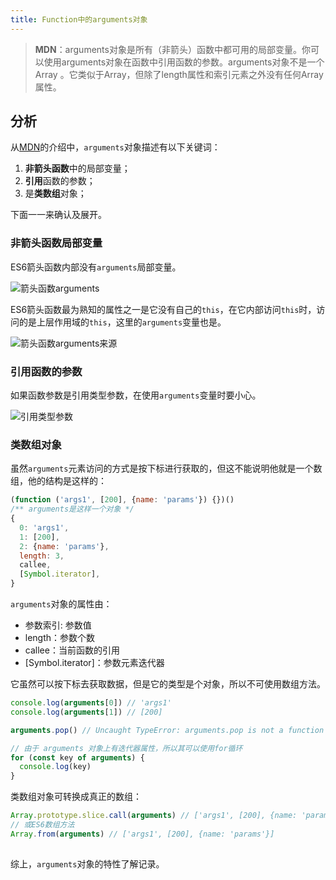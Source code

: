 ```yaml
---
title: Function中的arguments对象
---
```


> **MDN**：arguments对象是所有（非箭头）函数中都可用的局部变量。你可以使用arguments对象在函数中引用函数的参数。arguments对象不是一个 Array 。它类似于Array，但除了length属性和索引元素之外没有任何Array属性。

## 分析

从[MDN](https://developer.mozilla.org/zh-CN/docs/Web/JavaScript/Reference/Functions/arguments)的介绍中，`arguments`对象描述有以下关键词：

1. **非箭头函数**中的局部变量；
2. **引用**函数的参数；
3. 是**类数组**对象；

下面一一来确认及展开。

### 非箭头函数局部变量

ES6箭头函数内部没有`arguments`局部变量。

![箭头函数arguments](https://gitlab.com/imgrs/pic/uploads/8829907bf9a20d868e514729e6c7d7a8/ridfx2w.png)

ES6箭头函数最为熟知的属性之一是它没有自己的`this`，在它内部访问`this`时，访问的是上层作用域的`this`，这里的`arguments`变量也是。

![箭头函数arguments来源](https://gitlab.com/imgrs/pic/uploads/833d043723ef2b31c2055a1d921cc1ea/khwggq2.png)

### 引用函数的参数

如果函数参数是引用类型参数，在使用`arguments`变量时要小心。

![引用类型参数](https://gitlab.com/imgrs/pic/uploads/41f11ddc6e7e8a78c0b4f0fd6e957f41/l09miou.png)

### 类数组对象

虽然`arguments`元素访问的方式是按下标进行获取的，但这不能说明他就是一个数组，他的结构是这样的：

```js
(function ('args1', [200], {name: 'params'}) {})()
/** arguments是这样一个对象 */
{
  0: 'args1',
  1: [200],
  2: {name: 'params'},
  length: 3,
  callee,
  [Symbol.iterator],
}
```
`arguments`对象的属性由：
- 参数索引: 参数值
- length：参数个数
- callee：当前函数的引用
- [Symbol.iterator]：参数元素迭代器

它虽然可以按下标去获取数据，但是它的类型是个对象，所以不可使用数组方法。

```js
console.log(arguments[0]) // 'args1'
console.log(arguments[1]) // [200]

arguments.pop() // Uncaught TypeError: arguments.pop is not a function

// 由于 arguments 对象上有迭代器属性，所以其可以使用for循环
for (const key of arguments) {
  console.log(key)
}
```

类数组对象可转换成真正的数组：

```js
Array.prototype.slice.call(arguments) // ['args1', [200], {name: 'params'}]
// 或ES6数组方法
Array.from(arguments) // ['args1', [200], {name: 'params'}]
```

## 

综上，`arguments`对象的特性了解记录。
